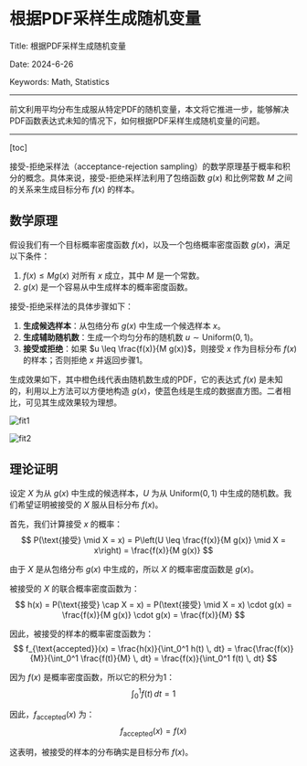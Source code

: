 # 根据PDF采样生成随机变量

Title: 根据PDF采样生成随机变量

Date: 2024-6-26

Keywords: Math, Statistics

---

前文利用平均分布生成服从特定PDF的随机变量，本文将它推进一步，能够解决PDF函数表达式未知的情况下，如何根据PDF采样生成随机变量的问题。

---

[toc]

接受-拒绝采样法（acceptance-rejection sampling）的数学原理基于概率和积分的概念。具体来说，接受-拒绝采样法利用了包络函数 $g(x)$ 和比例常数 $M$ 之间的关系来生成目标分布 $f(x)$ 的样本。

## 数学原理

假设我们有一个目标概率密度函数 $f(x)$，以及一个包络概率密度函数 $g(x)$，满足以下条件：

1. $f(x) \leq M g(x)$ 对所有 $x$ 成立，其中 $M$ 是一个常数。
2. $g(x)$ 是一个容易从中生成样本的概率密度函数。

接受-拒绝采样法的具体步骤如下：

1. **生成候选样本**：从包络分布 $g(x)$ 中生成一个候选样本 $x$。
2. **生成辅助随机数**：生成一个均匀分布的随机数 $u \sim \text{Uniform}(0, 1)$。
3. **接受或拒绝**：如果 $u \leq \frac{f(x)}{M g(x)}$，则接受 $x$ 作为目标分布 $f(x)$ 的样本；否则拒绝 $x$ 并返回步骤1。

生成效果如下，其中橙色线代表由随机数生成的PDF，它的表达式 $f(x)$ 是未知的，利用以上方法可以方便地构造 $g(x)$，使蓝色线是生成的数据直方图。二者相比，可见其生成效果较为理想。

![fit1](./根据PDF采样生成随机变量/fit1.png "fit1")

![fit2](./根据PDF采样生成随机变量/fit2.png "fig2")

## 理论证明

设定 $X$ 为从 $g(x)$ 中生成的候选样本，$U$ 为从 $\text{Uniform}(0, 1)$ 中生成的随机数。我们希望证明被接受的 $X$ 服从目标分布 $f(x)$。

首先，我们计算接受 $x$ 的概率：
$$ P(\text{接受} \mid X = x) = P\left(U \leq \frac{f(x)}{M g(x)} \mid X = x\right) = \frac{f(x)}{M g(x)} $$

由于 $X$ 是从包络分布 $g(x)$ 中生成的，所以 $X$ 的概率密度函数是 $g(x)$。

被接受的 $X$ 的联合概率密度函数为：
$$ h(x) = P(\text{接受} \cap X = x) = P(\text{接受} \mid X = x) \cdot g(x) = \frac{f(x)}{M g(x)} \cdot g(x) = \frac{f(x)}{M} $$

因此，被接受的样本的概率密度函数为：
$$ f_{\text{accepted}}(x) = \frac{h(x)}{\int_0^1 h(t) \, dt} = \frac{\frac{f(x)}{M}}{\int_0^1 \frac{f(t)}{M} \, dt} = \frac{f(x)}{\int_0^1 f(t) \, dt} $$

因为 $f(x)$ 是概率密度函数，所以它的积分为1：
$$ \int_0^1 f(t) \, dt = 1 $$

因此，$f_{\text{accepted}}(x)$ 为：
$$ f_{\text{accepted}}(x) = f(x) $$

这表明，被接受的样本的分布确实是目标分布 $f(x)$。
